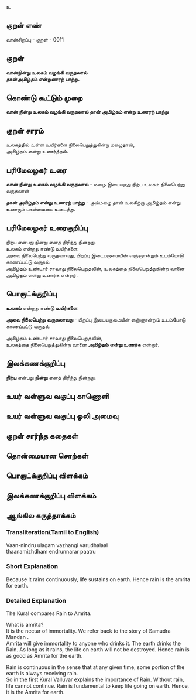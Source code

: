உ

## குறள் எண் 

வான்சிறப்பு - குறள் - 0011
## குறள் 

**வான்நின்று உலகம் வழங்கி வருதலால்  
தான்அமிழ்தம் என்றுணரற் பாற்று.**  

## கொண்டு கூட்டும் முறை

**வான் நின்று உலகம் வழங்கி வருதலால் தான் அமிழ்தம் என்று உணரற் பாற்று**

## குறள் சாரம் 

உலகத்தில் உள்ள உயிர்களை நிலைபெறுத்துகின்ற மழைதான்,  
அமிழ்தம் என்று உணர்த்தல்.

## பரிமேலழகர் உரை

**வான் நின்று உலகம் வழங்கி வருதலால்** - மழை இடையறாது நிற்ப உலகம் நிலைபெற்று வருதலான்  

**தான் அமிழ்தம் என்று உணரற் பாற்று** - அம்மழை தான் உலகிற்கு அமிழ்தம் என்று உணரும் பான்மையை உடைத்து.

## பரிமேலழகர் உரைகுறிப்பு   

நிற்ப என்பது நின்று எனத் திரிந்து நின்றது.  
உலகம் என்றது ஈண்டு உயிர்களை.  
அவை நிலைபெற்று வருதலாவது, பிறப்பு இடையறாமையின் எஞ்ஞான்றும் உடம்போடு காணப்பட்டு வருதல்.  
அமிழ்தம் உண்டார் சாவாது நிலைபெறுதலின், உலகத்தை நிலைபெறுத்துகின்ற வானை அமிழ்தம் என்று உணர்க என்றார்.

## பொருட்க்குறிப்பு 

**உலகம்** என்றது ஈண்டு **உயிர்களை**.  

**அவை நிலைபெற்று வருதலாவது** - பிறப்பு இடையறாமையின் எஞ்ஞான்றும் உடம்போடு காணப்பட்டு வருதல்.  

அமிழ்தம் உண்டார் சாவாது நிலைபெறுதலின்,  
உலகத்தை நிலைபெறுத்துகின்ற வானை **அமிழ்தம் என்று உணர்க** என்றார்.

## இலக்கணக்குறிப்பு  

**நிற்ப** என்பது **நின்று** எனத் திரிந்து நின்றது.  

## உயர் வள்ளுவ வகுப்பு காணொளி


## உயர் வள்ளுவ வகுப்பு ஒலி அமைவு 

 
## குறள் சார்ந்த கதைகள் 


## தொன்மையான சொற்கள்


## பொருட்க்குறிப்பு விளக்கம்


## இலக்கணக்குறிப்பு விளக்கம்


## ஆங்கில கருத்தாக்கம் 

### Transliteration(Tamil to English)  
Vaan-nindru ulagam vazhangi varudhalaal  
thaanamizhdham endrunnarar paatru  

### Short Explanation  
Because it rains continuously, life sustains on earth. Hence rain is the amrita for earth.

### Detailed Explanation 
The Kural compares Rain to Amrita.  

What is amrita?  
It is the nectar of immortality. We refer back to the story of Samudra Mandan .  
Amrita will give immortality to anyone who drinks it. The earth drinks the Rain. As long as it rains, the life on earth will not be destroyed. Hence rain is as good as Amrita for the earth.  

Rain is continuous in the sense that at any given time, some portion of the earth is always receiving rain.  
So in the first Kural Valluvar explains the importance of Rain. Without rain, life cannot continue. Rain is fundamental to keep life going on earth. Hence, it is the Amrita for earth.  
